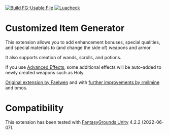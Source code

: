 [![Build FG-Usable File](https://github.com/FG-Unofficial-Developers-Guild/FG-PFRPG-Customized-Item-Generator/actions/workflows/create-ext.yml/badge.svg)](https://github.com/FG-Unofficial-Developers-Guild/FG-PFRPG-Customized-Item-Generator/actions/workflows/create-ext.yml) [![Luacheck](https://github.com/FG-Unofficial-Developers-Guild/FG-PFRPG-Customized-Item-Generator/actions/workflows/luacheck.yml/badge.svg)](https://github.com/FG-Unofficial-Developers-Guild/FG-PFRPG-Customized-Item-Generator/actions/workflows/luacheck.yml)

# Customized Item Generator
This extension allows you to add enhancement bonuses, special qualities, and special materials to (and change the side of) weapons and armor.

It also supports creation of wands, scrolls, and potions.

If you use [Advanced Effects](https://forge.fantasygrounds.com/shop/items/33/view), some additional effects will be auto-added to newly created weapons such as Holy.

[Original extension by Faelwen](https://www.fantasygrounds.com/forums/showthread.php?38761-CustomisedItemGenerator-Extension) and with [further improvements by rmilmine](https://www.fantasygrounds.com/forums/showthread.php?57818-Customized-Item-Generator-for-3-5E-and-Pathfinder) and bmos.

# Compatibility
This extension has been tested with [FantasyGrounds Unity](https://www.fantasygrounds.com/home/FantasyGroundsUnity.php) 4.2.2 (2022-06-07).
